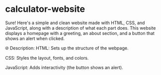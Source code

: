 # calculator-website

Sure! Here's a simple and clean website made with HTML, CSS, and JavaScript, along with a description of what each part does. This website displays a homepage with a greeting, an about section, and a button that shows an alert when clicked.

🌐 Description:
HTML: Sets up the structure of the webpage.

CSS: Styles the layout, fonts, and colors.

JavaScript: Adds interactivity (the button shows an alert).
